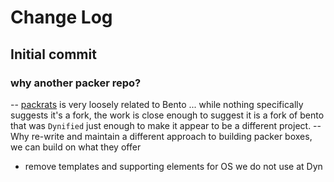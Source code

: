 # Change Log

## Initial commit
### why another packer repo?
-- [packrats](github.corp.dyndns.com/automation/packrats) is very loosely related to Bento ... while nothing specifically suggests it's a fork, the work is close enough to suggest it is a fork of bento that was `Dynified` just enough to make it appear to be a different project. 
-- Why re-write and maintain a different approach to building packer boxes, we can build on what they offer

- remove templates and supporting elements for OS we do not use at Dyn
